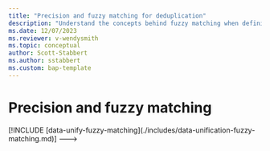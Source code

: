```yaml
---
title: "Precision and fuzzy matching for deduplication"
description: "Understand the concepts behind fuzzy matching when defining deduplication rules in Customer Insights - Data."
ms.date: 12/07/2023
ms.reviewer: v-wendysmith
ms.topic: conceptual
author: Scott-Stabbert
ms.author: sstabbert
ms.custom: bap-template
---
```


# Precision and fuzzy matching

<!--->
[!INCLUDE [data-unify-fuzzy-matching](./includes/data-unification-fuzzy-matching.md)]

--->